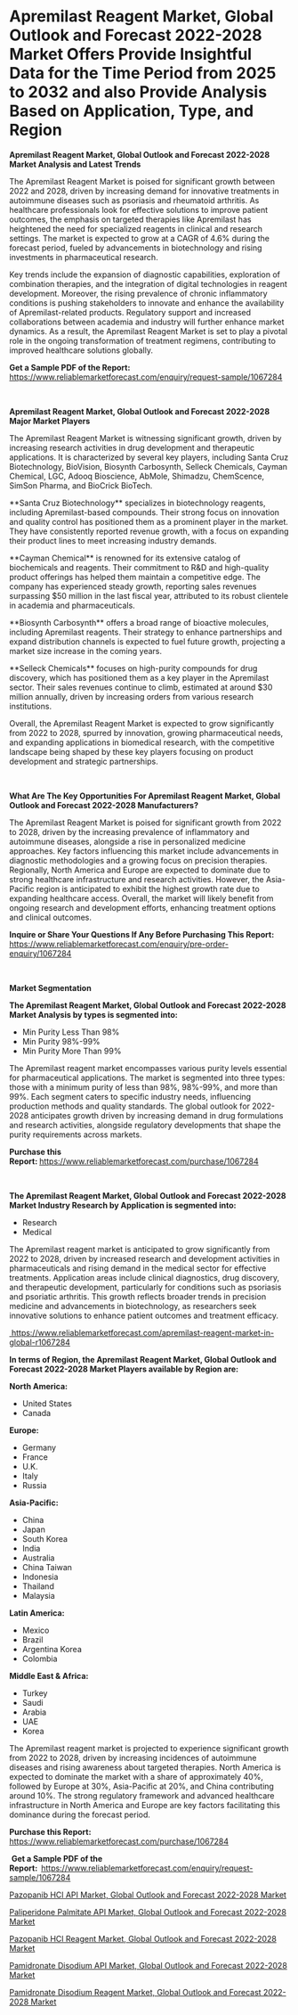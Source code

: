 <p><h1>Apremilast Reagent Market, Global Outlook and Forecast 2022-2028 Market Offers Provide Insightful Data for the Time Period from 2025 to 2032 and also Provide Analysis Based on Application, Type, and Region</h1></p><p><strong>Apremilast Reagent Market, Global Outlook and Forecast 2022-2028 Market Analysis and Latest Trends</strong></p>
<p><p>The Apremilast Reagent Market is poised for significant growth between 2022 and 2028, driven by increasing demand for innovative treatments in autoimmune diseases such as psoriasis and rheumatoid arthritis. As healthcare professionals look for effective solutions to improve patient outcomes, the emphasis on targeted therapies like Apremilast has heightened the need for specialized reagents in clinical and research settings. The market is expected to grow at a CAGR of 4.6% during the forecast period, fueled by advancements in biotechnology and rising investments in pharmaceutical research.</p><p>Key trends include the expansion of diagnostic capabilities, exploration of combination therapies, and the integration of digital technologies in reagent development. Moreover, the rising prevalence of chronic inflammatory conditions is pushing stakeholders to innovate and enhance the availability of Apremilast-related products. Regulatory support and increased collaborations between academia and industry will further enhance market dynamics. As a result, the Apremilast Reagent Market is set to play a pivotal role in the ongoing transformation of treatment regimens, contributing to improved healthcare solutions globally.</p></p>
<p><strong>Get a Sample PDF of the Report:&nbsp;</strong> <a href="https://www.reliablemarketforecast.com/enquiry/request-sample/1067284?utm_campaign=1832&utm_medium=2&utm_source=Github&utm_content=ia&utm_term=21032025&utm_id=apremilast-reagent-market-global-outlook-and-forecast-2022-2028">https://www.reliablemarketforecast.com/enquiry/request-sample/1067284</a></p>
<p>&nbsp;</p>
<p><strong>Apremilast Reagent Market, Global Outlook and Forecast 2022-2028 Major Market Players</strong></p>
<p><p>The Apremilast Reagent Market is witnessing significant growth, driven by increasing research activities in drug development and therapeutic applications. It is characterized by several key players, including Santa Cruz Biotechnology, BioVision, Biosynth Carbosynth, Selleck Chemicals, Cayman Chemical, LGC, Adooq Bioscience, AbMole, Shimadzu, ChemScence, SimSon Pharma, and BioCrick BioTech.</p><p>**Santa Cruz Biotechnology** specializes in biotechnology reagents, including Apremilast-based compounds. Their strong focus on innovation and quality control has positioned them as a prominent player in the market. They have consistently reported revenue growth, with a focus on expanding their product lines to meet increasing industry demands.</p><p>**Cayman Chemical** is renowned for its extensive catalog of biochemicals and reagents. Their commitment to R&D and high-quality product offerings has helped them maintain a competitive edge. The company has experienced steady growth, reporting sales revenues surpassing $50 million in the last fiscal year, attributed to its robust clientele in academia and pharmaceuticals.</p><p>**Biosynth Carbosynth** offers a broad range of bioactive molecules, including Apremilast reagents. Their strategy to enhance partnerships and expand distribution channels is expected to fuel future growth, projecting a market size increase in the coming years.</p><p>**Selleck Chemicals** focuses on high-purity compounds for drug discovery, which has positioned them as a key player in the Apremilast sector. Their sales revenues continue to climb, estimated at around $30 million annually, driven by increasing orders from various research institutions.</p><p>Overall, the Apremilast Reagent Market is expected to grow significantly from 2022 to 2028, spurred by innovation, growing pharmaceutical needs, and expanding applications in biomedical research, with the competitive landscape being shaped by these key players focusing on product development and strategic partnerships.</p></p>
<p>&nbsp;</p>
<p><strong>What Are The Key Opportunities For Apremilast Reagent Market, Global Outlook and Forecast 2022-2028 Manufacturers?</strong></p>
<p><p>The Apremilast Reagent Market is poised for significant growth from 2022 to 2028, driven by the increasing prevalence of inflammatory and autoimmune diseases, alongside a rise in personalized medicine approaches. Key factors influencing this market include advancements in diagnostic methodologies and a growing focus on precision therapies. Regionally, North America and Europe are expected to dominate due to strong healthcare infrastructure and research activities. However, the Asia-Pacific region is anticipated to exhibit the highest growth rate due to expanding healthcare access. Overall, the market will likely benefit from ongoing research and development efforts, enhancing treatment options and clinical outcomes.</p></p>
<p><strong>Inquire or Share Your Questions If Any Before Purchasing This Report:</strong> <a href="https://www.reliablemarketforecast.com/enquiry/pre-order-enquiry/1067284?utm_campaign=1832&utm_medium=2&utm_source=Github&utm_content=ia&utm_term=21032025&utm_id=apremilast-reagent-market-global-outlook-and-forecast-2022-2028">https://www.reliablemarketforecast.com/enquiry/pre-order-enquiry/1067284</a></p>
<p>&nbsp;</p>
<p><strong>Market Segmentation</strong></p>
<p><strong>The Apremilast Reagent Market, Global Outlook and Forecast 2022-2028 Market Analysis by types is segmented into:</strong></p>
<p><ul><li>Min Purity Less Than 98%</li><li>Min Purity 98%-99%</li><li>Min Purity More Than 99%</li></ul></p>
<p><p>The Apremilast reagent market encompasses various purity levels essential for pharmaceutical applications. The market is segmented into three types: those with a minimum purity of less than 98%, 98%-99%, and more than 99%. Each segment caters to specific industry needs, influencing production methods and quality standards. The global outlook for 2022-2028 anticipates growth driven by increasing demand in drug formulations and research activities, alongside regulatory developments that shape the purity requirements across markets.</p></p>
<p><strong>Purchase this Report:&nbsp;</strong><a href="https://www.reliablemarketforecast.com/purchase/1067284?utm_campaign=1832&utm_medium=2&utm_source=Github&utm_content=ia&utm_term=21032025&utm_id=apremilast-reagent-market-global-outlook-and-forecast-2022-2028">https://www.reliablemarketforecast.com/purchase/1067284</a></p>
<p>&nbsp;</p>
<p><strong>The Apremilast Reagent Market, Global Outlook and Forecast 2022-2028 Market Industry Research by Application is segmented into:</strong></p>
<p><ul><li>Research</li><li>Medical</li></ul></p>
<p><p>The Apremilast reagent market is anticipated to grow significantly from 2022 to 2028, driven by increased research and development activities in pharmaceuticals and rising demand in the medical sector for effective treatments. Application areas include clinical diagnostics, drug discovery, and therapeutic development, particularly for conditions such as psoriasis and psoriatic arthritis. This growth reflects broader trends in precision medicine and advancements in biotechnology, as researchers seek innovative solutions to enhance patient outcomes and treatment efficacy.</p></p>
<p><a href="https://www.reliablemarketforecast.com/apremilast-reagent-market-in-global-r1067284?utm_campaign=1832&utm_medium=2&utm_source=Github&utm_content=ia&utm_term=21032025&utm_id=apremilast-reagent-market-global-outlook-and-forecast-2022-2028">&nbsp;https://www.reliablemarketforecast.com/apremilast-reagent-market-in-global-r1067284</a></p>
<p><strong>In terms of Region, the Apremilast Reagent Market, Global Outlook and Forecast 2022-2028 Market Players available by Region are:</strong></p>
<p>
    <p> <strong> North America: </strong>
        <ul>
            <li>United States</li>
            <li>Canada</li>
        </ul>
        </p> 
    <p> <strong> Europe: </strong>
        <ul>
            <li>Germany</li>
            <li>France</li>
            <li>U.K.</li>
            <li>Italy</li>
            <li>Russia</li>
        </ul>
        </p> 
    <p> <strong> Asia-Pacific: </strong>
        <ul>
            <li>China</li>
            <li>Japan</li>
            <li>South Korea</li>
            <li>India</li>
            <li>Australia</li>
            <li>China Taiwan</li>
            <li>Indonesia</li>
            <li>Thailand</li>
            <li>Malaysia</li>
        </ul>
        </p> 
    <p> <strong> Latin America: </strong>
        <ul>
            <li>Mexico</li>
            <li>Brazil</li>
            <li>Argentina Korea</li>
            <li>Colombia</li>
        </ul>
        </p> 
    <p> <strong> Middle East & Africa: </strong>
        <ul>
            <li>Turkey</li>
            <li>Saudi</li>
            <li>Arabia</li>
            <li>UAE</li>
            <li>Korea</li>
        </ul>
    </p>
    </p>
<p><p>The Apremilast reagent market is projected to experience significant growth from 2022 to 2028, driven by increasing incidences of autoimmune diseases and rising awareness about targeted therapies. North America is expected to dominate the market with a share of approximately 40%, followed by Europe at 30%, Asia-Pacific at 20%, and China contributing around 10%. The strong regulatory framework and advanced healthcare infrastructure in North America and Europe are key factors facilitating this dominance during the forecast period.</p></p>
<p><strong>Purchase this Report: </strong><a href="https://www.reliablemarketforecast.com/purchase/1067284?utm_campaign=1832&utm_medium=2&utm_source=Github&utm_content=ia&utm_term=21032025&utm_id=apremilast-reagent-market-global-outlook-and-forecast-2022-2028">https://www.reliablemarketforecast.com/purchase/1067284</a></p>
<p>&nbsp;<strong>Get a Sample PDF of the Report:&nbsp;&nbsp;</strong><a href="https://www.reliablemarketforecast.com/enquiry/request-sample/1067284?utm_campaign=1832&utm_medium=2&utm_source=Github&utm_content=ia&utm_term=21032025&utm_id=apremilast-reagent-market-global-outlook-and-forecast-2022-2028">https://www.reliablemarketforecast.com/enquiry/request-sample/1067284</a></p>
<p><strong></strong></p>
<p><p><a href="https://github.com/bozzoquishmd/Market-Research-Report-List-1/blob/main/pazopanib-hcl-api-market-global-outlook-and-forecast-2022-2028-market.md?utm_campaign=1832&utm_medium=2&utm_source=Github&utm_content=ia&utm_term=21032025&utm_id=apremilast-reagent-market-global-outlook-and-forecast-2022-2028">Pazopanib HCl API Market, Global Outlook and Forecast 2022-2028 Market</a></p><p><a href="https://github.com/nsmifidget3/Market-Research-Report-List-1/blob/main/paliperidone-palmitate-api-market-global-outlook-and-forecast-2022-2028-market.md?utm_campaign=1832&utm_medium=2&utm_source=Github&utm_content=ia&utm_term=21032025&utm_id=apremilast-reagent-market-global-outlook-and-forecast-2022-2028">Paliperidone Palmitate API Market, Global Outlook and Forecast 2022-2028 Market</a></p><p><a href="https://github.com/fabrehugessf/Market-Research-Report-List-1/blob/main/pazopanib-hcl-reagent-market-global-outlook-and-forecast-2022-2028-market.md?utm_campaign=1832&utm_medium=2&utm_source=Github&utm_content=ia&utm_term=21032025&utm_id=apremilast-reagent-market-global-outlook-and-forecast-2022-2028">Pazopanib HCl Reagent Market, Global Outlook and Forecast 2022-2028 Market</a></p><p><a href="https://github.com/wiltsdeenyuw/Market-Research-Report-List-1/blob/main/pamidronate-disodium-api-market-global-outlook-and-forecast-2022-2028-market.md?utm_campaign=1832&utm_medium=2&utm_source=Github&utm_content=ia&utm_term=21032025&utm_id=apremilast-reagent-market-global-outlook-and-forecast-2022-2028">Pamidronate Disodium API Market, Global Outlook and Forecast 2022-2028 Market</a></p><p><a href="https://github.com/orlinvisonju/Market-Research-Report-List-1/blob/main/pamidronate-disodium-reagent-market-global-outlook-and-forecast-2022-2028-market.md?utm_campaign=1832&utm_medium=2&utm_source=Github&utm_content=ia&utm_term=21032025&utm_id=apremilast-reagent-market-global-outlook-and-forecast-2022-2028">Pamidronate Disodium Reagent Market, Global Outlook and Forecast 2022-2028 Market</a></p></p>